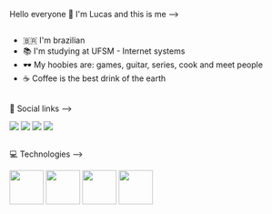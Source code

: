 Hello everyone 👋 I'm Lucas and this is me -->
##
- 🇧🇷 I'm brazilian
- 📚 I'm studying at UFSM - Internet systems
- 🕶️ My hoobies are: games, guitar, series, cook and meet people
- ☕ Coffee is the best drink of the earth
##
💬 Social links -->
<div>
    <a href="https://www.linkedin.com/in/lucas-mendes-gonzales-ba7607230/"><img src="https://img.shields.io/badge/LinkedIn-0077B5?style=for-the-badge&logo=linkedin&logoColor=white"></a>
    <a href="https://www.instagram.com/m3ndales/"><img src="https://img.shields.io/badge/Instagram-E4405F?style=for-the-badge&logo=instagram&logoColor=white"></a>
    <a href="https://www.facebook.com/M3NDALES"><img src="https://img.shields.io/badge/Facebook-1877F2?style=for-the-badge&logo=facebook&logoColor=white"></a>
    <a href="https://open.spotify.com/user/21guw3wtegfx2gy6elv3bf6ti"><img src="https://img.shields.io/badge/Spotify-1ED760?&style=for-the-badge&logo=spotify&logoColor=white"></a>
</div>

##
💻 Technologies -->
<div>
    <a href="#"><img height="60em" src="https://cdn.jsdelivr.net/gh/devicons/devicon/icons/bootstrap/bootstrap-original-wordmark.svg" /></a>
    <a href="#"><img height="60em" src="https://cdn.jsdelivr.net/gh/devicons/devicon/icons/html5/html5-original-wordmark.svg" /></a>
    <a href="#"><img height="60em" src="https://cdn.jsdelivr.net/gh/devicons/devicon/icons/css3/css3-original-wordmark.svg" /></a>
    <a href="#"><img height="60em" src="https://cdn.jsdelivr.net/gh/devicons/devicon/icons/javascript/javascript-original.svg" /></a>
</div>
